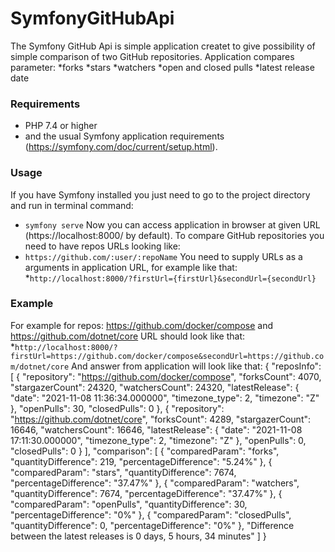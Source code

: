 # SymfonyGitHubApi
The Symfony GitHub Api is simple application createt to give possibility of simple comparison of two GitHub repositories. Application compares parameter:
*forks
*stars
*watchers
*open and closed pulls
*latest release date
### Requirements
* PHP 7.4 or higher
* and the usual Symfony application requirements (https://symfony.com/doc/current/setup.html).
### Usage
If you have Symfony installed you just need to go to the project directory and run in terminal command:
* `symfony serve`
Now you can access application in browser at given URL (https://localhost:8000/ by default).
To compare GitHub repositories you need to have repos URLs looking like:
* `https://github.com/:user/:repoName`
You need to supply URLs as a arguments in application URL, for example like that:
*`http://localhost:8000/?firstUrl={firstUrl}&secondUrl={secondUrl}`
### Example
For example for repos: https://github.com/docker/compose and https://github.com/dotnet/core URL should look like that:
*`http://localhost:8000/?firstUrl=https://github.com/docker/compose&secondUrl=https://github.com/dotnet/core`
And answer from application will look like that:
{
  "reposInfo": [
    {
      "repository": "https://github.com/docker/compose",
      "forksCount": 4070,
      "stargazerCount": 24320,
      "watchersCount": 24320,
      "latestRelease": {
        "date": "2021-11-08 11:36:34.000000",
        "timezone_type": 2,
        "timezone": "Z"
      },
      "openPulls": 30,
      "closedPulls": 0
    },
    {
      "repository": "https://github.com/dotnet/core",
      "forksCount": 4289,
      "stargazerCount": 16646,
      "watchersCount": 16646,
      "latestRelease": {
        "date": "2021-11-08 17:11:30.000000",
        "timezone_type": 2,
        "timezone": "Z"
      },
      "openPulls": 0,
      "closedPulls": 0
    }
  ],
  "comparison": [
    {
      "comparedParam": "forks",
      "quantityDifference": 219,
      "percentageDifference": "5.24%"
    },
    {
      "comparedParam": "stars",
      "quantityDifference": 7674,
      "percentageDifference": "37.47%"
    },
    {
      "comparedParam": "watchers",
      "quantityDifference": 7674,
      "percentageDifference": "37.47%"
    },
    {
      "comparedParam": "openPulls",
      "quantityDifference": 30,
      "percentageDifference": "0%"
    },
    {
      "comparedParam": "closedPulls",
      "quantityDifference": 0,
      "percentageDifference": "0%"
    },
    "Difference between the latest releases is 0 days, 5 hours, 34 minutes"
  ]
}

